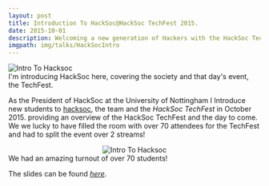 ```yaml
---
layout: post
title: Introduction To HackSoc@HackSoc TechFest 2015.
date: 2015-10-01
description: Welcoming a new generation of Hackers with the HackSoc TechFest!
imgpath: img/talks/HackSocIntro
---
```


<div class="img_row">
	<img class="col three" src="{{ site.baseurl}}/{{ page.imgpath  }}/tech_fest1.jpg" alt="Intro To Hacksoc" title="Intro to Hacksoc"/>
</div>
<div class="col three caption">
	I'm introducing HackSoc here, covering the society and that day's event, the TechFest. 
</div>

As the President of HackSoc at the University of Nottingham I Introduce new students to [hacksoc](http://hacksocnotts.co.uk/), the team and the _HackSoc TechFest_ in October 2015. providing an overview of the HackSoc TechFest and the day to come. We we lucky to have filled the room with over 70 attendees for the TechFest and had to split the event over 2 streams!

<div class="img_row">
	<center>
	<img class="two" src="{{ site.baseurl}}/{{ page.imgpath  }}/tech_fest3.jpg" alt="Intro To Hacksoc"/>
	</center>
</div>
<div class="col three caption">
	We had an amazing turnout of over 70 students! 
</div>

The slides can be found [_here_](https://github.com/lukeg101/Talks/blob/master/HackSocIntro.pdf).